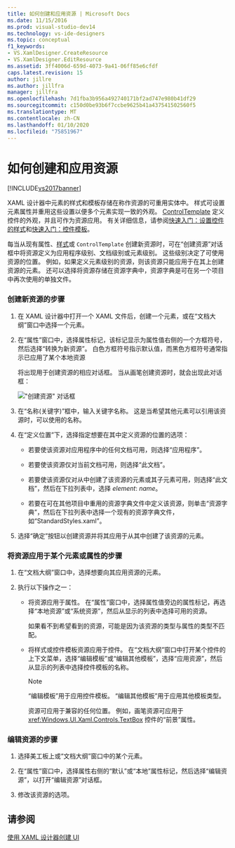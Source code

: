 ```yaml
---
title: 如何创建和应用资源 | Microsoft Docs
ms.date: 11/15/2016
ms.prod: visual-studio-dev14
ms.technology: vs-ide-designers
ms.topic: conceptual
f1_keywords:
- VS.XamlDesigner.CreateResource
- VS.XamlDesigner.EditResource
ms.assetid: 3ff4006d-659d-4073-9a41-06ff85e6cfdf
caps.latest.revision: 15
author: jillre
ms.author: jillfra
manager: jillfra
ms.openlocfilehash: 7d1fba3b956a492740171bf2ad747e980b41df29
ms.sourcegitcommit: c150d0be93b6f7ccbe9625b41a437541502560f5
ms.translationtype: MT
ms.contentlocale: zh-CN
ms.lasthandoff: 01/10/2020
ms.locfileid: "75851967"
---
```

# <a name="how-to-create-and-apply-a-resource"></a>如何创建和应用资源
[!INCLUDE[vs2017banner](../includes/vs2017banner.md)]

XAML 设计器中元素的样式和模板存储在称作资源的可重用实体中。 样式可设置元素属性并重用这些设置以便多个元素实现一致的外观。 [ControlTemplate](https://msdn.microsoft.com/library/windows/apps/windows.ui.xaml.controls.controltemplate.aspx) 定义控件的外观，并且可作为资源应用。 有关详细信息，请参阅[快速入门：设置控件的样式](https://msdn.microsoft.com/library/windows/apps/xaml/hh465381.aspx)和[快速入门：控件模板](https://msdn.microsoft.com/library/windows/apps/xaml/hh465374.aspx)。

 每当从现有属性、[样式](https://msdn.microsoft.com/library/windows/apps/windows.ui.xaml.style.aspx)或 `ControlTemplate` 创建新资源时，可在“创建资源”对话框中将资源定义为应用程序级别、文档级别或元素级别。 这些级别决定了可使用资源的位置。 例如，如果定义元素级别的资源，则该资源只能应用于在其上创建资源的元素。 还可以选择将资源存储在资源字典中，资源字典是可在另一个项目中再次使用的单独文件。

### <a name="to-create-a-new-resource"></a>创建新资源的步骤

1. 在 XAML 设计器中打开一个 XAML 文件后，创建一个元素，或在“文档大纲”窗口中选择一个元素。

2. 在“属性”窗口中，选择属性标记，该标记显示为属性值右侧的一个方框符号，然后选择“转换为新资源”。 白色方框符号指示默认值，而黑色方框符号通常指示已应用了某个本地资源

     将出现用于创建资源的相应对话框。 当从画笔创建资源时，就会出现此对话框：

     !["创建资源" 对话框](../designers/media/xaml-create-resource.png "xaml_create_resource")

3. 在“名称(关键字)”框中，输入关键字名称。 这是当希望其他元素可以引用该资源时，可以使用的名称。

4. 在“定义位置”下，选择指定想要在其中定义资源的位置的选项：

    - 若要使该资源对应用程序中的任何文档可用，则选择“应用程序”。

    - 若要使该资源仅对当前文档可用，则选择“此文档”。

    - 若要使该资源仅对从中创建了该资源的元素或其子元素可用，则选择“此文档”，然后在下拉列表中，选择 *element*: *name*。

    - 若要在可在其他项目中重用的资源字典文件中定义该资源，则单击“资源字典”，然后在下拉列表中选择一个现有的资源字典文件，如“StandardStyles.xaml”。

5. 选择“确定”按钮以创建资源并将其应用于从其中创建了该资源的元素。

### <a name="to-apply-a-resource-to-an-element-or-property"></a>将资源应用于某个元素或属性的步骤

1. 在“文档大纲”窗口中，选择想要向其应用资源的元素。

2. 执行以下操作之一：

   - 将资源应用于属性。 在“属性”窗口中，选择属性值旁边的属性标记，再选择“本地资源”或“系统资源”，然后从显示的列表中选择可用的资源。

      如果看不到希望看到的资源，可能是因为该资源的类型与属性的类型不匹配。

   - 将样式或控件模板资源应用于控件。 在“文档大纲”窗口中打开某个控件的上下文菜单，选择“编辑模板”或“编辑其他模板”，选择“应用资源”，然后从显示的列表中选择控件模板的名称。

     > [!NOTE]
     > “编辑模板”用于应用控件模板。 “编辑其他模板”用于应用其他模板类型。

     资源可应用于兼容的任何位置。 例如，画笔资源可应用于 <xref:Windows.UI.Xaml.Controls.TextBox> 控件的“前景”属性。

### <a name="to-edit-a-resource"></a>编辑资源的步骤

1. 选择美工板上或“文档大纲”窗口中的某个元素。

2. 在“属性”窗口中，选择属性右侧的“默认”或“本地”属性标记，然后选择“编辑资源”，以打开“编辑资源”对话框。

3. 修改该资源的选项。

## <a name="see-also"></a>请参阅
 [使用 XAML 设计器创建 UI](../designers/creating-a-ui-by-using-xaml-designer-in-visual-studio.md)
